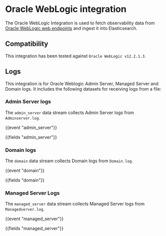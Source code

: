 # Oracle WebLogic integration

The Oracle WebLogic Integration is used to fetch observability data from [Oracle WebLogic web endpoints](https://docs.oracle.com/cd/B16240_01/doc/em.102/b25987/oracle_weblogic.htm) and ingest it into Elasticsearch.

## Compatibility

This integration has been tested against `Oracle WebLogic v12.2.1.3`.

## Logs

This integration is for Oracle Weblogic Admin Server, Managed Server and Domain logs. It includes the following datasets for receiving logs from a file:

### Admin Server logs

The `admin_server` data stream collects Admin Server logs from `Adminserver.log`.

{{event "admin_server"}}

{{fields "admin_server"}}

### Domain logs

The `domain` data stream collects Domain logs from `Domain.log`.

{{event "domain"}}

{{fields "domain"}}

### Managed Server Logs

The `managed_server` data stream collects Managed Server logs from `Managedserver.log`.

{{event "managed_server"}}

{{fields "managed_server"}}

